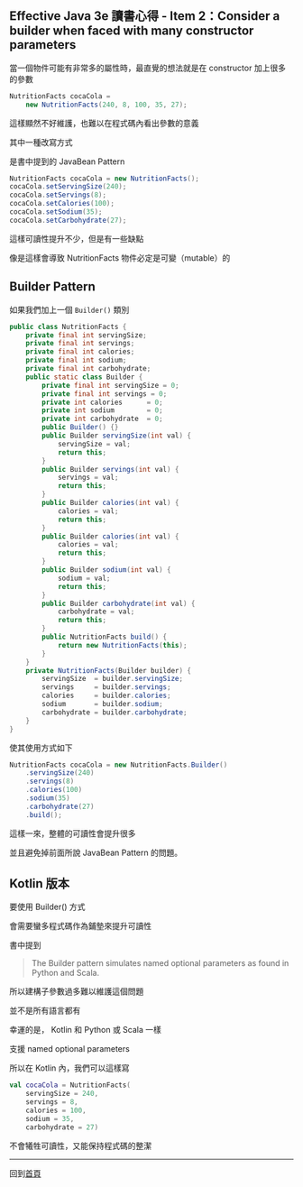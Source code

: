 ## Effective Java 3e 讀書心得 - Item 2：Consider a builder when faced with many constructor parameters

當一個物件可能有非常多的屬性時，最直覺的想法就是在 constructor 加上很多的參數

```java
NutritionFacts cocaCola =
    new NutritionFacts(240, 8, 100, 35, 27);
```

這樣顯然不好維護，也難以在程式碼內看出參數的意義

其中一種改寫方式

是書中提到的 JavaBean Pattern

```java
NutritionFacts cocaCola = new NutritionFacts();
cocaCola.setServingSize(240);
cocaCola.setServings(8);
cocaCola.setCalories(100);
cocaCola.setSodium(35);
cocaCola.setCarbohydrate(27);
```

這樣可讀性提升不少，但是有一些缺點

像是這樣會導致 NutritionFacts 物件必定是可變（mutable）的

## Builder Pattern

如果我們加上一個 `Builder()` 類別

```java
public class NutritionFacts {
    private final int servingSize;
    private final int servings;
    private final int calories;
    private final int sodium;
    private final int carbohydrate;
    public static class Builder {
        private final int servingSize = 0;
	    private final int servings = 0;
	    private int calories      = 0;
	    private int sodium        = 0;
	    private int carbohydrate  = 0;
	    public Builder() {}
	    public Builder servingSize(int val) {
		    servingSize = val;
		    return this;
	    }
	    public Builder servings(int val) {
		    servings = val;
		    return this;
	    }
	    public Builder calories(int val) {
		    calories = val;
		    return this;
	    }
	    public Builder calories(int val) {
		    calories = val;
		    return this;
	    }
        public Builder sodium(int val) {
		    sodium = val;
		    return this;
	    }
        public Builder carbohydrate(int val) {
		    carbohydrate = val;
		    return this;
	    }
        public NutritionFacts build() {
            return new NutritionFacts(this);
        }
	}
    private NutritionFacts(Builder builder) {
        servingSize  = builder.servingSize;
        servings     = builder.servings;
        calories     = builder.calories;
        sodium       = builder.sodium;
        carbohydrate = builder.carbohydrate;
	}
}
```

使其使用方式如下

```java
NutritionFacts cocaCola = new NutritionFacts.Builder()
    .servingSize(240)
    .servings(8)
    .calories(100)
    .sodium(35)
    .carbohydrate(27)
    .build();
```

這樣一來，整體的可讀性會提升很多

並且避免掉前面所說 JavaBean Pattern 的問題。

## Kotlin 版本

要使用 Builder() 方式

會需要蠻多程式碼作為鋪墊來提升可讀性

書中提到

>The Builder pattern simulates named optional parameters as found in Python and Scala.

所以建構子參數過多難以維護這個問題

並不是所有語言都有

幸運的是， Kotlin 和 Python 或 Scala 一樣

支援 named optional parameters 

所以在 Kotlin 內，我們可以這樣寫

```kotlin
val cocaCola = NutritionFacts(
    servingSize = 240,
    servings = 8,
    calories = 100,
    sodium = 35,
    carbohydrate = 27)
```

不會犧牲可讀性，又能保持程式碼的整潔

----
回到[首頁](index.md)
